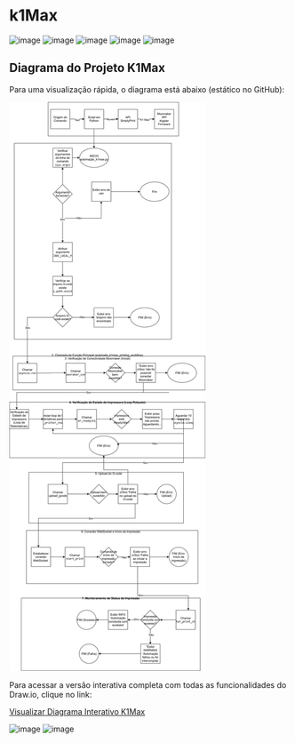 # k1Max

<img width="637" height="354" alt="image" src="https://github.com/user-attachments/assets/42bd7e51-448a-4ca2-9a25-52243a38271e" />

<img width="623" height="340" alt="image" src="https://github.com/user-attachments/assets/bcbd432f-0ed3-41c3-bb4b-aca9afa3b49e" />

<img width="632" height="341" alt="image" src="https://github.com/user-attachments/assets/48e475ab-1b29-42a5-82e9-9f1351d1de2b" />

<img width="636" height="337" alt="image" src="https://github.com/user-attachments/assets/6163918d-c183-4129-b081-1c452b0ba3db" />

<img width="626" height="342" alt="image" src="https://github.com/user-attachments/assets/49182eba-35d0-4d58-8fbe-2e67cd300014" />

## Diagrama do Projeto K1Max

Para uma visualização rápida, o diagrama está abaixo (estático no GitHub):

![Diagrama K1Max](K1.drawio.svg)

Para acessar a versão interativa completa com todas as funcionalidades do Draw.io, clique no link:

[Visualizar Diagrama Interativo K1Max](https://santtyan.github.io/k1Max/K1.drawio.svg)

<img width="623" height="345" alt="image" src="https://github.com/user-attachments/assets/6a8a4d78-891e-4b43-899a-d59e1fcc0f19" />

<img width="631" height="343" alt="image" src="https://github.com/user-attachments/assets/3d864478-aa1b-43e0-bdb6-eef2b29b60f5" />
